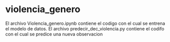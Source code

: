 # violencia_genero

El archivo Violencia_genero.ipynb contiene el codigo con el cual se entrena el modelo de datos.
El archivo predecir_dec_violencia.py contiene el codifo con el cual se predice una nueva observacion
